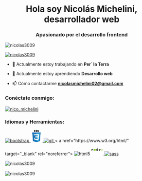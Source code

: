 <h1 align="center">Hola soy Nicolás Michelini, desarrollador web</h1>
<h3 align="center">Apasionado por el desarrollo frontend</h3>

<p align="left"> <img src="https ://komarev.com/ghpvc/?username=nicolas3009&label=Profile%20views&color=0e75b6&style=flat" alt="nicolas3009" /> </p>

<p align="left"> <a href="https:// github.com/ryo-ma/github-profile-trofeo"><img src="https://github-profile-trofeo.vercel.app/?username=nicolas3009" alt="nicolas3009" /></a> </p>

- 🔭 Actualmente estoy trabajando en **Per´ la Terra**

- 🌱 Actualmente estoy aprendiendo **Desarrollo web**

- 📫 Cómo contactarme **nicolasmichelini02@gmail.com**

<h3 align="left">Conéctate conmigo:</h3>
<p align="left">
<a href="https://instagram.com/nico_michelini" target="blank"><img align="center" src="https://raw.githubusercontent.com/rahuldkjain/github-profile-readme-generator /master/src/images/icons/Social/instagram.svg" alt="nico_michelini" height="30" width="40" /></a>
</p>

<h3 align="left">Idiomas y Herramientas:</h3>
<p align="left"> <a href="https://getbootstrap.com" target="_blank" rel="noreferrer"> <img src="https://raw.githubusercontent.com/devicons/devicon /master/icons/bootstrap/bootstrap-plain-wordmark.svg" alt="bootstrap" width="40" height="40"/> </a> <a href="https://www.w3schools.com /css/" target="_blank" rel="noreferrer"> <img src="https://raw.githubusercontent.com/devicons/devicon/master/icons/css3/css3-original-wordmark.svg" alt= "css3" width="40" height="40"/> </a> <a href="https://git-scm.com/" target="_blank" rel="noreferrer"> <img src="https://www.vectorlogo.zone/logos/git-scm/git-scm-icon.svg" alt="git" width="40" height="40"/> </a> < a href="https://www.w3.org/html/" target="_blank" rel="noreferrer"> <img src="https://raw.githubusercontent.com/devicons/devicon/master/icons /html5/html5-original-wordmark.svg" alt="html5" width="40" height="40"/> </a> <a href="https://nodejs.org" target="_blank" rel="noreferrer"> <img src="https://raw.githubusercontent.com/devicons/devicon/master/icons/nodejs/nodejs-original-wordmark.svg" alt="nodejs" width="40" height ="40"/> </a><a href="https://sass-lang.com" target="_blank" rel="noreferrer"> <img src="https://raw.githubusercontent.com/devicons/devicon/master/icons/sass /sass-original.svg" alt="sass" width="40" height="40"/> </a> </p>

<p><img align="center" src="https://github-readme-stats.vercel.app/api/top-langs?username=nicolas3009&show_icons=true&locale=en&layout=compact" alt="nicolas3009" /> </p>

<p><img align="center" src="https://github-readme-streak-stats.herokuapp.com/?user=nicolas3009&" alt="nicolas3009" /></p>
